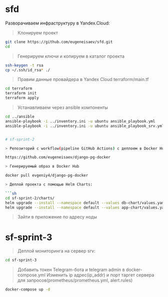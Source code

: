 # sfd

Разворачиваем инфраструктуру в Yandex.Cloud:

> Клонируем проект

```sh
git clone https://github.com/eugeneisaev/sfd.git
cd 
```

> Генерируем ключи и копируем в каталог проекта

```sh
ssh-keygen -t rsa
cp ~/.ssh/id_rsa* ./
```

> Правим данные провайдера в Yandex Cloud terraform/main.tf 

```sh
cd terraform 
terraform init 
terraform apply
```

> Устанавливаем через ansible компоненты

```sh
cd ../ansible 
ansible-playbook -i ../inventory.ini -u ubuntu ansible_playbook.yml
ansible-playbook -i ../inventory.ini -u ubuntu ansible_playbook_srv.yml


# sf-sprint-2

> Репозиторий с workflow(pipeline GitHub Actions) с деплоем в Docker Hub

https://github.com/eugeneisaev/django-pg-docker

> Генерируемый образ в Docker Hub

docker pull evgeniy4/django-pg-docker

> Деплой проекта с помощью Helm Charts:

```sh
cd sf-sprint-2/charts/
helm upgrade --install --namespace default --values db-chart/values.yaml mydb db-chart
helm upgrade --install --namespace default --values app-chart/values.yaml myapp app-chart.
```

> Зайти в приложение по адресу ноды

# sf-sprint-3

> Деплой мониторинга на сервер srv:

```sh
cd sf-sprint-3 
```

> Добавить токен Telegram-бота и telegram admin в docker-compose.yml
> Изменить ip адрес(ip_addr) и порт таргет сервера для запросов(prometheus/prometheus.yml, alert.rules)

```sh
docker-compose up -d
```